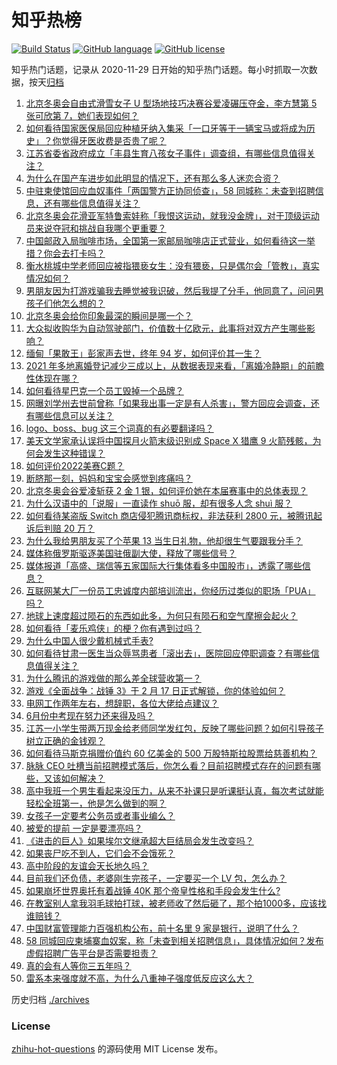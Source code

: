 # 知乎热榜
[![Build Status](https://github.com/ToWeLong/zhihu-hot-questions/workflows/CI/badge.svg)](https://github.com/ToWeLong/zhihu-hot-questions/actions)
[![GitHub language](https://img.shields.io/badge/language-golang-orange.svg)](https://golang.org/)
[![GitHub license](https://img.shields.io/github/license/ToWeLong/zhihu-hot-questions)](https://github.com/ToWeLong/zhihu-hot-questions/blob/main/LICENSE)

知乎热门话题，记录从 2020-11-29 日开始的知乎热门话题。每小时抓取一次数据，按天[归档](./archives)

<!-- BEGIN -->

1. [北京冬奥会自由式滑雪女子 U 型场地技巧决赛谷爱凌碾压夺金，李方慧第 5 张可欣第 7，她们表现如何？](https://www.zhihu.com/question/517229718)
1. [如何看待国家医保局回应种植牙纳入集采「一口牙等于一辆宝马或将成为历史」？你觉得牙医收费是否贵了呢？](https://www.zhihu.com/question/516107745)
1. [江苏省委省政府成立「丰县生育八孩女子事件」调查组，有哪些信息值得关注？](https://www.zhihu.com/question/517068413)
1. [为什么在国产车进步如此明显的情况下，还有那么多人迷恋合资？](https://www.zhihu.com/question/359491361)
1. [中驻柬使馆回应血奴事件「两国警方正协同侦查」，58 同城称：未查到招聘信息，还有哪些信息值得关注？](https://www.zhihu.com/question/517126290)
1. [北京冬奥会花滑亚军特鲁索娃称「我恨这运动，就我没金牌」，对于顶级运动员来说夺冠和挑战自我哪个更重要？](https://www.zhihu.com/question/517234216)
1. [中国邮政入局咖啡市场，全国第一家邮局咖啡店正式营业，如何看待这一举措？你会去打卡吗？](https://www.zhihu.com/question/516891303)
1. [衡水桃城中学老师回应被指猥亵女生：没有猥亵，只是偶尔会「管教」，真实情况如何？](https://www.zhihu.com/question/516955556)
1. [男朋友因为打游戏骗我去睡觉被我识破，然后我提了分手，他同意了，问问男孩子们他怎么想的？](https://www.zhihu.com/question/467274543)
1. [北京冬奥会给你印象最深的瞬间是哪一个？](https://www.zhihu.com/question/514790990)
1. [大众拟收购华为自动驾驶部门，价值数十亿欧元，此事将对双方产生哪些影响？](https://www.zhihu.com/question/517162708)
1. [缅甸「果敢王」彭家声去世，终年 94 岁，如何评价其一生？](https://www.zhihu.com/question/516924515)
1. [2021 年多地离婚登记减少三成以上，从数据表现来看，「离婚冷静期」的前瞻性体现在哪？](https://www.zhihu.com/question/517057429)
1. [如何看待星巴克一个员工毁掉一个品牌？](https://www.zhihu.com/question/517036242)
1. [网曝刘学州去世前曾称「如果我出事一定是有人杀害」，警方回应会调查，还有哪些信息可以关注？](https://www.zhihu.com/question/517236102)
1. [logo、boss、bug 这三个词真的有必要翻译吗？](https://www.zhihu.com/question/516073418)
1. [美天文学家承认误将中国探月火箭末级识别成 Space X 猎鹰 9 火箭残骸，为何会发生这种错误？](https://www.zhihu.com/question/516544162)
1. [如何评价2022美赛C题？](https://www.zhihu.com/question/516986191)
1. [断脐那一刻，妈妈和宝宝会感觉到疼痛吗？](https://www.zhihu.com/question/516123086)
1. [北京冬奥会谷爱凌斩获 2 金 1 银，如何评价她在本届赛事中的总体表现？](https://www.zhihu.com/question/517248756)
1. [为什么汉语中的「说服」一直读作 shuō 服，却有很多人念 shuì 服？](https://www.zhihu.com/question/313282154)
1. [如何看待某盗版 Switch 商店侵犯腾讯商标权，非法获利 2800 元，被腾讯起诉后判赔 20 万？](https://www.zhihu.com/question/517123941)
1. [为什么我给男朋友买了个苹果 13 当生日礼物，他却很生气要跟我分手？](https://www.zhihu.com/question/517090764)
1. [媒体称俄罗斯驱逐美国驻俄副大使，释放了哪些信号？](https://www.zhihu.com/question/517161694)
1. [媒体报道「高盛、瑞信等五家国际大行集体看多中国股市」，透露了哪些信息？](https://www.zhihu.com/question/517037218)
1. [互联网某大厂一份员工忠诚度内部培训流出，你经历过类似的职场「PUA」吗？](https://www.zhihu.com/question/516698486)
1. [地球上速度超过陨石的东西如此多，为何只有陨石和空气摩擦会起火？](https://www.zhihu.com/question/516581851)
1. [如何看待「麦乐鸡侠」的梗？你有遇到过吗？](https://www.zhihu.com/question/511392976)
1. [为什么中国人很少戴机械式手表?](https://www.zhihu.com/question/504079793)
1. [如何看待甘肃一医生当众辱骂患者「滚出去」，医院回应停职调查？有哪些信息值得关注？](https://www.zhihu.com/question/517057931)
1. [为什么腾讯的游戏做的那么差全球营收第一？](https://www.zhihu.com/question/512794653)
1. [游戏《全面战争：战锤 3》于 2 月 17 日正式解锁，你的体验如何？](https://www.zhihu.com/question/516896543)
1. [电网工作两年左右，想辞职，各位大佬给点建议？](https://www.zhihu.com/question/517064823)
1. [6月份中考现在努力还来得及吗？](https://www.zhihu.com/question/514740853)
1. [江苏一小学生带两万现金给老师同学发红包，反映了哪些问题？如何引导孩子树立正确的金钱观？](https://www.zhihu.com/question/516889088)
1. [如何看待马斯克捐赠价值约 60 亿美金的 500 万股特斯拉股票给慈善机构？](https://www.zhihu.com/question/516779814)
1. [脉脉 CEO 吐槽当前招聘模式落后，你怎么看？目前招聘模式存在的问题有哪些，又该如何解决？](https://www.zhihu.com/question/517047906)
1. [高中我班一个男生看起来没压力，从来不补课只是听课挺认真，每次考试就能轻松全班第一，他是怎么做到的啊？](https://www.zhihu.com/question/517079874)
1. [女孩子一定要考公务员或者事业编么？](https://www.zhihu.com/question/452386442)
1. [被爱的提前 一定是要漂亮吗？](https://www.zhihu.com/question/514894057)
1. [《进击的巨人》如果埃尔文继承超大巨结局会发生改变吗？](https://www.zhihu.com/question/512405588)
1. [如果丧尸吃不到人，它们会不会饿死？](https://www.zhihu.com/question/62309105)
1. [高中阶段的友谊会天长地久吗？](https://www.zhihu.com/question/517035738)
1. [目前我们还负债，老婆刚生完孩子，一定要买一个 LV 包，怎么办？](https://www.zhihu.com/question/516059101)
1. [如果崩坏世界奥托有着战锤 40K 那个帝皇性格和手段会发生什么?](https://www.zhihu.com/question/512741618)
1. [在教室别人拿我羽毛球拍打球，被老师收了然后砸了，那个拍1000多，应该找谁赔钱？](https://www.zhihu.com/question/498372215)
1. [中国财富管理能力百强机构公布，前十名里 9 家是银行，说明了什么？](https://www.zhihu.com/question/517112244)
1. [58 同城回应柬埔寨血奴案，称「未查到相关招聘信息」，具体情况如何？发布虚假招聘广告平台是否需要担责？](https://www.zhihu.com/question/517178263)
1. [真的会有人等你三五年吗？](https://www.zhihu.com/question/515805652)
1. [雷系本来强度就不高，为什么八重神子强度低反应这么大？](https://www.zhihu.com/question/517125115)

<!-- END -->

历史归档 [./archives](./archives)


### License
[zhihu-hot-questions](https://github.com/towelong/zhihu-hot-questions) 的源码使用 MIT License 发布。